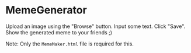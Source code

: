 # MemeGenerator

Upload an image using the "Browse" button. Input some text. Click "Save". Show the generated meme to your friends ;)

Note: Only the ``MemeMaker.html`` file is required for this.
